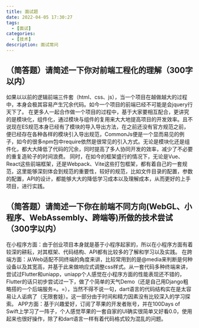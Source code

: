 ```yaml
---
title: 面试题
date: 2022-04-05 17:30:27
tags:
  - [面试]
categories:
  - [技术] 
description: 面试常问
---
```


## （简答题）请简述一下你对前端工程化的理解（300字以内）

如果以以前的逻辑前端三件套（html、css、js），当一个项目在越做越大的过程中，本身会极其容易产生冗余代码。如今一个项目的前端已经不可能是会jquery行天下了。
在更多人一起合作做一个项目的过程中，基于大家要相互配合，更讲究的是模块化，组件化，通过模块与组件的复用来大大地提高项目的开发效率。且不说现在ES规范本身已经有了模块的导入导出方法，在之前还没有官方规范之前，便已经存在各种各样的模块引入导出规范，CommonJs便是一个显而易见的例子，如今的很多npm包中require依然是很常见的引入方式。无论是模块化还是组件化，都大大降低了代码的冗余，同时提高了多人协同开发的效率，减少了不必要的重复造轮子的时间浪费。
同时，在如今的框架盛行的情况下，无论是Vue、React这些前端框架，还是Webpack、Vite这些打包框架，都有着自己的一套规范，这里能够深刻体会到规范的重要性，较好的规范，比如文件目录的配置，参数的配置，API的设计，都能够大大的降低学习成本以及理解成本，从而更好的上手项目，进行实践。

## （简答题）请简述一下你在前端不同方向(WebGL、小程序、WebAssembly、跨端等)所做的技术尝试（300字以内）
在小程序方面：由于创业项目本身就是基于小程序起家的，所以在小程序方面有着较深的耕耘，对其框架、代码结构、API都有比较多的了解和学习以及实践。
在跨端方面：从Web适配不同终端的角度来讲，比较常用到的是@media来判断是何种设备以及其宽高，并基于此来做响应式调整css样式。从一套代码多种终端来讲，尝试过Flutter和uniapp，uniapp个人感觉在小程序方面的性能表现还不错的，Flutter的话只初步尝试过一下，做了个简单的天气Demo（还是自己用Django粗略搭的一个后端服务=。=），当然不得不说一句，dart语言的代码结构实在是太容易让人诟病了（无限套娃）。这一部分由于时间和精力因素没有比较深入的学习探索。
APP方面：基于兴趣爱好，订阅了苹果的开发者账号，并在100Days of Swift上学习了一阵子，个人感觉苹果的一套自家的UI确实很简单又好看0.0，使用起来也很好操作，除了和dart语言一样有着代码格式较为混乱的问题。